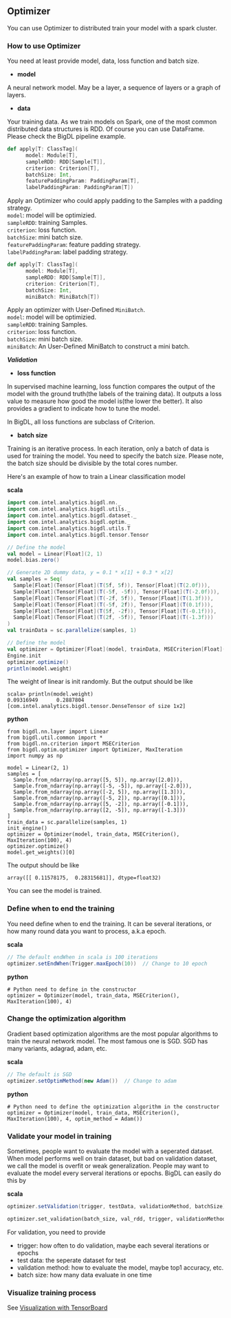 ## Optimizer ##

You can use Optimizer to distributed train your model with
a spark cluster.

### How to use Optimizer 
You need at least provide model, data, loss function and batch size.

* **model**

A neural network model. May be a layer, a sequence of layers or a
graph of layers.

* **data**

Your training data. As we train models on Spark, one of
the most common distributed data structures is RDD. Of course
you can use DataFrame. Please check the BigDL pipeline example.

```scala
def apply[T: ClassTag](
      model: Module[T],
      sampleRDD: RDD[Sample[T]],
      criterion: Criterion[T],
      batchSize: Int,
      featurePaddingParam: PaddingParam[T],
      labelPaddingParam: PaddingParam[T])
```
Apply an Optimizer who could apply padding to the Samples with a padding strategy.  
`model`: model will be optimizied.  
`sampleRDD`: training Samples.  
`criterion`: loss function.  
`batchSize`: mini batch size.  
`featurePaddingParam`: feature padding strategy.  
`labelPaddingParam`: label padding strategy.



```scala
def apply[T: ClassTag](
      model: Module[T],
      sampleRDD: RDD[Sample[T]],
      criterion: Criterion[T],
      batchSize: Int,
      miniBatch: MiniBatch[T])
```
Apply an optimizer with User-Defined `MiniBatch`.  
`model`: model will be optimizied.  
`sampleRDD`: training Samples.  
`criterion`: loss function.  
`batchSize`: mini batch size.  
`miniBatch`: An User-Defined MiniBatch to construct a mini batch.

***Validation***

* **loss function**

In supervised machine learning, loss function compares the output of
the model with the ground truth(the labels of the training data). It
outputs a loss value to measure how good the model is(the lower the
better). It also provides a gradient to indicate how to tune the model.

In BigDL, all loss functions are subclass of Criterion.

* **batch size**

Training is an iterative process. In each iteration, only a batch of data
is used for training the model. You need to specify the batch size. Please note, 
the batch size should be divisible by the total cores number.

Here's an example of how to train a Linear classification model

**scala**
```scala
import com.intel.analytics.bigdl.nn._
import com.intel.analytics.bigdl.utils._
import com.intel.analytics.bigdl.dataset._
import com.intel.analytics.bigdl.optim._
import com.intel.analytics.bigdl.utils.T
import com.intel.analytics.bigdl.tensor.Tensor

// Define the model
val model = Linear[Float](2, 1)
model.bias.zero()

// Generate 2D dummy data, y = 0.1 * x[1] + 0.3 * x[2]
val samples = Seq(
  Sample[Float](Tensor[Float](T(5f, 5f)), Tensor[Float](T(2.0f))),
  Sample[Float](Tensor[Float](T(-5f, -5f)), Tensor[Float](T(-2.0f))),
  Sample[Float](Tensor[Float](T(-2f, 5f)), Tensor[Float](T(1.3f))),
  Sample[Float](Tensor[Float](T(-5f, 2f)), Tensor[Float](T(0.1f))),
  Sample[Float](Tensor[Float](T(5f, -2f)), Tensor[Float](T(-0.1f))),
  Sample[Float](Tensor[Float](T(2f, -5f)), Tensor[Float](T(-1.3f)))
)
val trainData = sc.parallelize(samples, 1)

// Define the model
val optimizer = Optimizer[Float](model, trainData, MSECriterion[Float](), 4)
Engine.init
optimizer.optimize()
println(model.weight)
```

The weight of linear is init randomly. But the output should be like
```
scala> println(model.weight)
0.09316949      0.2887804
[com.intel.analytics.bigdl.tensor.DenseTensor of size 1x2]
```

**python**
```
from bigdl.nn.layer import Linear
from bigdl.util.common import *
from bigdl.nn.criterion import MSECriterion
from bigdl.optim.optimizer import Optimizer, MaxIteration
import numpy as np

model = Linear(2, 1)
samples = [
  Sample.from_ndarray(np.array([5, 5]), np.array([2.0])),
  Sample.from_ndarray(np.array([-5, -5]), np.array([-2.0])),
  Sample.from_ndarray(np.array([-2, 5]), np.array([1.3])),
  Sample.from_ndarray(np.array([-5, 2]), np.array([0.1])),
  Sample.from_ndarray(np.array([5, -2]), np.array([-0.1])),
  Sample.from_ndarray(np.array([2, -5]), np.array([-1.3]))
]
train_data = sc.parallelize(samples, 1)
init_engine()
optimizer = Optimizer(model, train_data, MSECriterion(), MaxIteration(100), 4)
optimizer.optimize()
model.get_weights()[0]
```

The output should be like
```
array([[ 0.11578175,  0.28315681]], dtype=float32)
```

You can see the model is trained.

### Define when to end the training
You need define when to end the training. It can be several iterations, or how many round
data you want to process, a.k.a epoch.

**scala**
```scala
// The default endWhen in scala is 100 iterations
optimizer.setEndWhen(Trigger.maxEpoch(10))  // Change to 10 epoch
```

**python**
```
# Python need to define in the constructor
optimizer = Optimizer(model, train_data, MSECriterion(), MaxIteration(100), 4)
```

### Change the optimization algorithm
Gradient based optimization algorithms are the most popular algorithms to train the neural
network model. The most famous one is SGD. SGD has many variants, adagrad, adam, etc.

**scala**
```scala
// The default is SGD
optimizer.setOptimMethod(new Adam())  // Change to adam
```

**python**
```
# Python need to define the optimization algorithm in the constructor
optimizer = Optimizer(model, train_data, MSECriterion(), MaxIteration(100), 4, optim_method = Adam())
```

### Validate your model in training
Sometimes, people want to evaluate the model with a seperated dataset. When model
performs well on train dataset, but bad on validation dataset, we call the model is overfit or
weak generalization. People may want to evaluate the model every serveral iterations or 
epochs. BigDL can easily do this by

**scala**
```scala
optimizer.setValidation(trigger, testData, validationMethod, batchSize)
```

```python
optimizer.set_validation(batch_size, val_rdd, trigger, validationMethod)
```

For validation, you need to provide

* trigger: how often to do validation, maybe each several iterations or epochs
* test data: the seperate dataset for test
* validation method: how to evaluate the model, maybe top1 accuracy, etc.
* batch size: how many data evaluate in one time

### Visualize training process
See [Visualization with TensorBoard](https://bigdl-project.github.io/UserGuide/visualization-with-tensorboard/)
